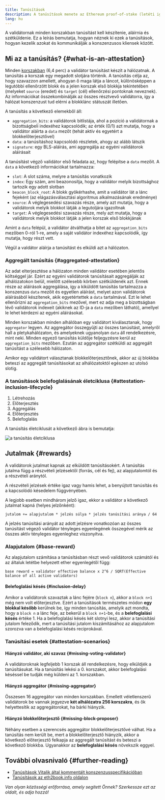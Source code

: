 ```yaml
---
title: Tanúsítások
description: A tanúsítások menete az Ethereum proof-of-stake (letéti igazolás) mechanizmusában.
lang: hu
---
```


A validátornak minden korszakban tanúsítást kell készítenie, aláírnia és szétküldenie. Ez a leírás bemutatja, hogyan néznek ki ezek a tanúsítások, hogyan kezelik azokat és kommunikálják a konszenzusos kliensek között.

## Mi az a tanúsítás? {#what-is-an-attestation}

Minden [korszakban](/glossary/#epoch) (6,4 perc) a validátor tanúsítást készít a hálózatnak. A tanúsítás a korszak egy megadott slotjára történik. A tanúsítás célja az, hogy szavazzon amellett, ahogyan ő maga látja a láncot, különösképpen a legutóbbi ellenőrzött blokk és a jelen korszak első blokkja tekintetében (melyeket `source` (eredet) és `target` (cél) ellenőrzési pontoknak neveznek). Az információkat összekombinálják az összes résztvevő validátorra, így a hálózat konszenzust tud elérni a blokklánc státuszát illetően.

A tanúsítás a következő elemekből áll:

- `aggregation_bits`: a validátorok bitlistája, ahol a pozíció a validátornak a bizottságbeli indexéhez kapcsolódik; az érték (0/1) azt mutatja, hogy a validátor aláírta a `data` mezőt (tehát aktív és egyetért a blokkelőterjesztővel)
- `data`: a tanúsításhoz kapcsolódó részletek, ahogy az alább látszik
- `signature`: egy BLS-aláírás, ami aggregálja az egyéni validátorok aláírásait

A tanúsítást végző validátor első feladata az, hogy felépítse a `data` mezőit. A `data` a következő információkat tartalmazza:

- `slot`: A slot száma, melyre a tanúsítás vonatkozik
- `index`: Egy szám, ami beazonosítja, hogy a validátor melyik bizottsághoz tartozik egy adott slotban
- `beacon_block_root`: A blokk gyökérhashe, amit a validátor lát a lánc fejeként (az elágazásválasztási algoritmus alkalmazásának eredménye)
- `source`: A véglegesedési szavazás része, amely azt mutatja, hogy a validátorok melyik blokkot látják a legutoljára igazoltnak
- `target`: A véglegesedési szavazás része, mely azt mutatja, hogy a validátorok melyik blokkot látják a jelen korszak első blokkjának

Amint a `data` felépül, a validátor átválthatja a bitet az `aggregation_bits` mezőben 0-ról 1-re, amely a saját validátor indexéhez kapcsolódik, így mutatja, hogy részt vett.

Végül a valdátor aláírja a tanúsítást és elküldi azt a hálózaton.

### Aggregált tanúsítás {#aggregated-attestation}

Az adat elterjesztése a hálózaton minden validátor esetében jelentős költséggel jár. Ezért az egyéni validátorok tanúsításait aggregálják az alhálózatokon belül, mielőtt szélesebb körben szétküldenék azt. Ennek része az aláírások aggregálása, így a kiküldött tanúsítás tartalmazza a konszenzus `data` mezőit és egyetlen aláírást, melyet azon validátorok aláírásából készítenek, akik egyetértettek a `data` tartalmával. Ezt le lehet ellenőrizni az `aggregation_bits` mezővel, mert ez adja meg a bizottságban lévő validátorok indexeit (akiknek az ID-ja a `data` mezőben látható), amellyel le lehet kérdezni az egyéni aláírásokat.

Minden korszakban minden alhálóban egy validátort kiválasztanak, hogy `aggregator` legyen. Az aggregátor összegyűjti az összes tanúsítást, amelyről hall a pletykahálózaton, és amelyeknek ugyanolyan `data` áll rendelkezésre, mint neki. Minden egyező tanúsítás küldője feljegyzésre kerül az `aggregation_bits` mezőben. Ezután az aggregátor szétküldi az aggregált tanúsítást a szélesebb hálózaton.

Amikor egy validátort választanak blokkelőterjesztőnek, akkor az új blokkba beteszi az aggregált tanúsításokat az alhálózatoktól egészen az utolsó slotig.

### A tanúsítások belefoglalásának életciklusa {#attestation-inclusion-lifecycle}

1. Létrehozás
2. Előterjesztés
3. Aggregálás
4. Előterjesztés
5. Belefoglalás

A tanúsítás életciklusát a következő ábra is bemutatja:

![a tanúsítás életciklusa](./attestation_schematic.png)

## Jutalmak {#rewards}

A validátorok jutalmat kapnak az elküldött tanúsításokért. A tanúsítás jutalma függ a részvételi jelzésektől (forrás, cél és fej), az alapjutalomtól és a részvételi aránytól.

A részvételi jelzések értéke igaz vagy hamis lehet, a benyújtott tanúsítás és a kapcsolódó késedelem függvényében.

A legjobb esetben mindhárom jelző igaz, ekkor a validátor a következő jutalmat kapná (helyes jelzőnként):

`jutalom += alapjutalom * jelzés súlya * jelzés tanúsítási aránya / 64`

A jelzés tanúsítási arányát az adott jelzésre vonatkozóan az összes tanúsítást végező validátor tényleges egyenlegének összegével mérik az összes aktív tényleges egyenleghez viszonyítva.

### Alapjutalom {#base-reward}

Az alapjutalom számítása a tanúsításban részt vevő validátorok számától és az általuk letétbe helyezett ether egyenlegétől függ:

`base reward = validator effective balance x 2^6 / SQRT(Effective balance of all active validators)`

#### Belefoglalási késés {#inclusion-delay}

Amikor a validátorok szavaztak a lánc fejére (`block n`), akkor a `block n+1` még nem volt előterjesztve. Ezért a tanúsítások természetes módon **egy blokkal később** kerülnek be, így minden tanúsítás, amelyik azt mondta, hogy a `block n` a lánc feje, az bekerül a `block n+1`-be, és a **belefoglalási késés** értéke 1. Ha a belefoglalási késés két slotnyi lesz, akkor a tanúsítási jutalom feleződik, mert a tanúsítási jutalom kiszámításához az alapjutalom szorozva van a belefoglalási késés reciprokával.

### Tanúsítási esetek {#attestation-scenarios}

#### Hiányzó validátor, aki szavaz {#missing-voting-validator}

A validátoroknak legfeljebb 1 korszak áll rendelkezésre, hogy elküldjék a tanúsításukat. Ha a tanúsítás lekési a 0. korszakot, akkor belefoglalási késéssel be tudják még küldeni az 1. korszakban.

#### Hiányzó aggregátor {#missing-aggregator}

Összesen 16 aggregátor van minden korszakban. Emellett véletlenszerű validátorok be vannak jegyezve **két alhálózatra 256 korszakra**, és ők helyettesítik az aggregátorokat, ha bárki hiányzik.

#### Hiányzó blokkelőterjesztő {#missing-block-proposer}

Néhány esetben a szerencsés aggregátor blokkelőterjesztővé válhat. Ha a tanúsítás nem került be, mert a blokkelőterjesztő hiányzik, akkor a következő előterjesztő felkapja az aggregált tanúsítást és beteszi a következő blokkba. Ugyanakkor az **belefoglalási késés** növekszik eggyel.

## További olvasnivaló {#further-reading}

- [Tanúsítások Vitalik által kommentált konszenzusspecifikációban](https://github.com/ethereum/annotated-spec/blob/master/phase0/beacon-chain.md#attestationdata)
- [Tanúsítások az eth2book.info oldalon](https://eth2book.info/capella/part3/containers/dependencies/#attestationdata)

_Van olyan közösségi erőforrása, amely segített Önnek? Szerkessze ezt az oldalt, és adja hozzá!_
